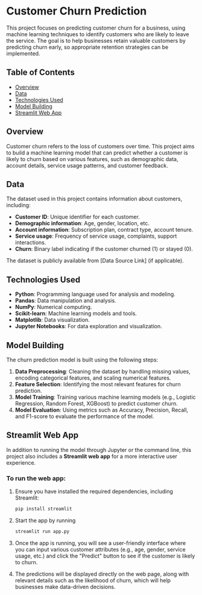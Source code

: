 # Customer Churn Prediction

This project focuses on predicting customer churn for a business, using machine learning techniques to identify customers who are likely to leave the service. The goal is to help businesses retain valuable customers by predicting churn early, so appropriate retention strategies can be implemented.

## Table of Contents

- [Overview](#overview)
- [Data](#data)
- [Technologies Used](#technologies-used)
- [Model Building](#model-building)
- [Streamlit Web App](#streamlit-web-app)


## Overview

Customer churn refers to the loss of customers over time. This project aims to build a machine learning model that can predict whether a customer is likely to churn based on various features, such as demographic data, account details, service usage patterns, and customer feedback.

## Data

The dataset used in this project contains information about customers, including:

- **Customer ID**: Unique identifier for each customer.
- **Demographic information**: Age, gender, location, etc.
- **Account information**: Subscription plan, contract type, account tenure.
- **Service usage**: Frequency of service usage, complaints, support interactions.
- **Churn**: Binary label indicating if the customer churned (1) or stayed (0).

The dataset is publicly available from [Data Source Link] (if applicable).

## Technologies Used

- **Python**: Programming language used for analysis and modeling.
- **Pandas**: Data manipulation and analysis.
- **NumPy**: Numerical computing.
- **Scikit-learn**: Machine learning models and tools.
- **Matplotlib**: Data visualization.
- **Jupyter Notebooks**: For data exploration and visualization.


## Model Building

The churn prediction model is built using the following steps:

1. **Data Preprocessing**: Cleaning the dataset by handling missing values, encoding categorical features, and scaling numerical features.
2. **Feature Selection**: Identifying the most relevant features for churn prediction.
3. **Model Training**: Training various machine learning models (e.g., Logistic Regression, Random Forest, XGBoost) to predict customer churn.
4. **Model Evaluation**: Using metrics such as Accuracy, Precision, Recall, and F1-score to evaluate the performance of the model.

## Streamlit Web App

In addition to running the model through Jupyter or the command line, this project also includes a **Streamlit web app** for a more interactive user experience.

### To run the web app:

1. Ensure you have installed the required dependencies, including Streamlit:
   ```bash
   pip install streamlit
   ```
2. Start the app by running
   ``` bash
   streamlit run app.py
    ```
3.  Once the app is running, you will see a user-friendly interface where you can input various customer attributes (e.g., age, gender, service usage, etc.) and click the "Predict" button to see if the customer is likely to churn.

5. The predictions will be displayed directly on the web page, along with relevant details such as the likelihood of churn, which will help businesses make data-driven decisions.


